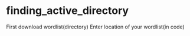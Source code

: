 # finding_active_directory
First download wordlist(directory)
Enter location of your wordlist(in code)
